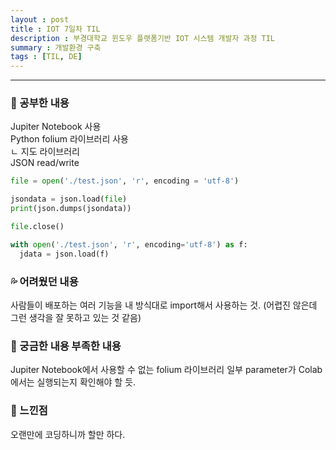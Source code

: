 ```yaml
---
layout : post
title : IOT 7일차 TIL
description : 부경대학교 윈도우 플랫폼기반 IOT 시스템 개발자 과정 TIL
summary : 개발환경 구축
tags : [TIL, DE]
---
```


-------------
   
   
### 📓 공부한 내용 
  Jupiter Notebook 사용    
  Python folium 라이브러리 사용  
   ㄴ 지도 라이브러리  
  JSON read/write  
  ```python
  file = open('./test.json', 'r', encoding = 'utf-8')

  jsondata = json.load(file)
  print(json.dumps(jsondata))

  file.close()
  ```
  ```python
  with open('./test.json', 'r', encoding='utf-8') as f:
    jdata = json.load(f)
  ```

### 💦 어려웠던 내용 
  사람들이 배포하는 여러 기능을 내 방식대로 import해서 사용하는 것. (어렵진 않은데 그런 생각을 잘 못하고 있는 것 같음)

### 🧷 궁금한 내용  부족한 내용 
  Jupiter Notebook에서 사용할 수 없는 folium 라이브러리 일부 parameter가 Colab에서는 실행되는지 확인해야 할 듯.

### 💬 느낀점 
  오랜만에 코딩하니까 할만 하다. 
